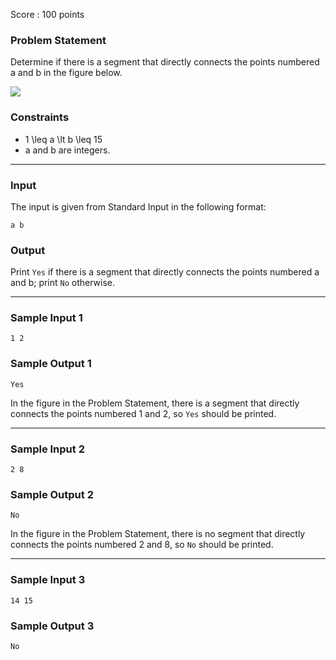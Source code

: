 Score : 100 points

### Problem Statement

Determine if there is a segment that directly connects the points numbered a and b in the figure below.

![](https://img.atcoder.jp/abc285/080021a4ef4143f82d024ce3b4cfd00f.png)

### Constraints

* 1 \leq a \lt b \leq 15
* a and b are integers.

---

### Input

The input is given from Standard Input in the following format:

```
a b
```

### Output

Print `Yes` if there is a segment that directly connects the points numbered a and b; print `No` otherwise.

---

### Sample Input 1

```
1 2
```

### Sample Output 1

```
Yes
```

In the figure in the Problem Statement, there is a segment that directly connects the points numbered 1 and 2, so `Yes` should be printed.

---

### Sample Input 2

```
2 8
```

### Sample Output 2

```
No
```

In the figure in the Problem Statement, there is no segment that directly connects the points numbered 2 and 8, so `No` should be printed.

---

### Sample Input 3

```
14 15
```

### Sample Output 3

```
No
```